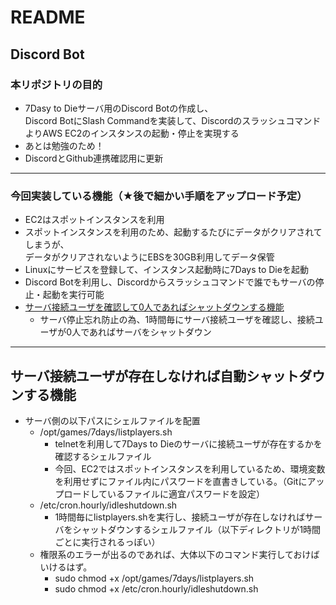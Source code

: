 # README
## Discord Bot
### 本リポジトリの目的
- 7Dasy to Dieサーバ用のDiscord Botの作成し、  
  Discord BotにSlash Commandを実装して、DiscordのスラッシュコマンドよりAWS EC2のインスタンスの起動・停止を実現する
- あとは勉強のため！
- DiscordとGithub連携確認用に更新

---

### 今回実装している機能（★後で細かい手順をアップロード予定）
  - EC2はスポットインスタンスを利用
  - スポットインスタンスを利用のため、起動するたびにデータがクリアされてしまうが、  
    データがクリアされないようにEBSを30GB利用してデータ保管
  - Linuxにサービスを登録して、インスタンス起動時に7Days to Dieを起動
  - Discord Botを利用し、Discordからスラッシュコマンドで誰でもサーバの停止・起動を実行可能
  - [サーバ接続ユーザを確認して0人であればシャットダウンする機能](#サーバ接続ユーザが存在しなければ自動シャットダウンする機能)
    - サーバ停止忘れ防止の為、1時間毎にサーバ接続ユーザを確認し、接続ユーザが0人であればサーバをシャットダウン


---

## サーバ接続ユーザが存在しなければ自動シャットダウンする機能
- サーバ側の以下パスにシェルファイルを配置
  - /opt/games/7days/listplayers.sh
    - telnetを利用して7Days to Dieのサーバに接続ユーザが存在するかを確認するシェルファイル
    - 今回、EC2ではスポットインスタンスを利用しているため、環境変数を利用せずにファイル内にパスワードを直書きしている。（Gitにアップロードしているファイルに適宜パスワードを設定）
  - /etc/cron.hourly/idleshutdown.sh
    - 1時間毎にlistplayers.shを実行し、接続ユーザが存在しなければサーバをシャットダウンするシェルファイル（以下ディレクトリが1時間ごとに実行されるっぽい）
  - 権限系のエラーが出るのであれば、大体以下のコマンド実行しておけばいけるはず。
    - sudo chmod +x /opt/games/7days/listplayers.sh
    - sudo chmod +x /etc/cron.hourly/idleshutdown.sh
  